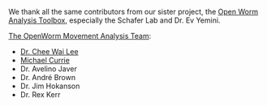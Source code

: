 We thank all the same contributors from our sister project, the [Open Worm Analysis Toolbox](https://github.com/openworm/open-worm-analysis-toolbox/blob/master/THANKS.md), especially the Schafer Lab and Dr. Ev Yemini.

[The OpenWorm Movement Analysis Team](https://github.com/orgs/openworm/teams/movement-analysis):

- [Dr. Chee Wai Lee](https://github.com/cheelee)
- [Michael Currie](https://github.com/MichaelCurrie)
- Dr. Avelino Javer
- Dr. André Brown
- Dr. Jim Hokanson
- Dr. Rex Kerr
